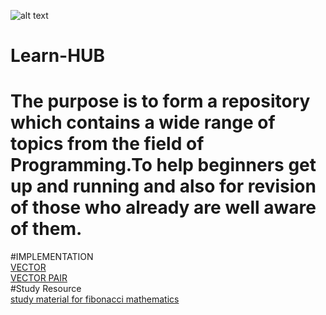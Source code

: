 ![alt text](https://hacktoberfest.digitalocean.com/assets/logo-hf19-header-8245176fe235ab5d942c7580778a914110fa06a23c3d55bf40e2d061809d8785.svg)
# Learn-HUB
# The purpose is to form a repository which contains a wide range of topics from the field of Programming.To help beginners get up and running  and also for revision of those who already are well aware of them.
#IMPLEMENTATION \
[VECTOR](https://github.com/shashank077/Learn-HUB/blob/master/VECTOR_basic.cpp)\
[VECTOR PAIR](https://github.com/shashank077/Learn-HUB/blob/master/Vector_Pair.cpp)\
#Study Resource \
[study material for fibonacci mathematics](http://www.maths.surrey.ac.uk/hosted-sites/R.Knott/Fibonacci/fibmaths.html)
